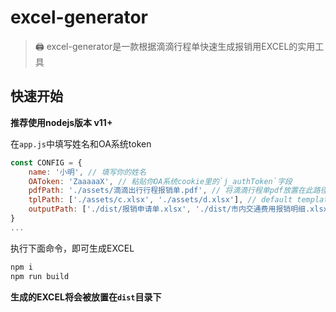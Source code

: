# excel-generator
> 🖨️ excel-generator是一款根据滴滴行程单快速生成报销用EXCEL的实用工具

## 快速开始
**推荐使用nodejs版本 v11+**

在`app.js`中填写姓名和OA系统token
```javascript
const CONFIG = {
    name: '小明', // 填写你的姓名
    OAToken: 'ZaaaaaX', // 粘贴你OA系统cookie里的`j_authToken`字段
    pdfPath: './assets/滴滴出行行程报销单.pdf', // 将滴滴行程单pdf放置在此路径下
    tplPath: ['./assets/c.xlsx', './assets/d.xlsx'], // default template EXCEL
    outputPath: ['./dist/报销申请单.xlsx', './dist/市内交通费用报销明细.xlsx'], // output path setting
}
...
```
执行下面命令，即可生成EXCEL
```javascript
npm i
npm run build
```
**生成的EXCEL将会被放置在`dist`目录下**
